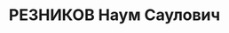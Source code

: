 ---
title: РЕЗНИКОВ Наум Саулович
description: 'Род. в 1898, Белоруссия, еврей, член ВКП(б). Зам. пред. Запоблисполкома

  Арестован 08.03.1937. Обв. по ст. 58-7, 8, 11. Приговор: 22.11.1937 – ВМН. Расстрелян
  22.11.1937'
---